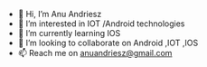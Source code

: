 - 👋 Hi, I’m Anu Andriesz
- 👀 I’m interested in IOT /Android technologies
- 🌱 I’m currently learning IOS 
- 💞️ I’m looking to collaborate on Android ,IOT ,IOS 
- 📫 Reach me on anuandriesz@gmail.com 

<!---
anuandriesz/anuandriesz is a ✨ special ✨ repository because its `README.md` (this file) appears on your GitHub profile.
You can click the Preview link to take a look at your changes.
--->
